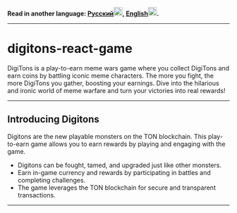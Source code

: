 <p><b>Read in another language: <a href="/README.ru.md">Русский<img src="https://upload.wikimedia.org/wikipedia/commons/thumb/f/f3/Flag_of_Russia.svg/180px-Flag_of_Russia.svg.png" width="20"/></a>, <a href="/README.md">English<img src="https://upload.wikimedia.org/wikipedia/commons/thumb/8/83/Flag_of_the_United_Kingdom_%283-5%29.svg/180px-Flag_of_the_United_Kingdom_%283-5%29.svg.png" width="20"/></a>.</b></p>

---

# digitons-react-game

DigiTons is a play-to-earn meme wars game where you collect DigiTons and earn coins by battling iconic meme characters. The more you fight, the more DigiTons you gather, boosting your earnings. Dive into the hilarious and ironic world of meme warfare and turn your victories into real rewards!



---

## Introducing Digitons

Digitons are the new playable monsters on the TON blockchain. This play-to-earn game allows you to earn rewards by playing and engaging with the game.

- Digitons can be fought, tamed, and upgraded just like other monsters.
- Earn in-game currency and rewards by participating in battles and completing challenges.
- The game leverages the TON blockchain for secure and transparent transactions.

---
